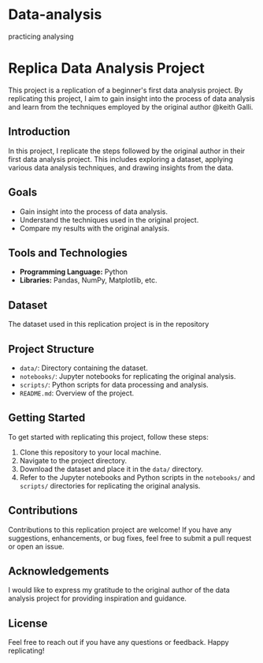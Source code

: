 # Data-analysis
practicing analysing


# Replica Data Analysis Project

This project is a replication of a beginner's first data analysis project. By replicating this project, I aim to gain insight into the process of data analysis and learn from the techniques employed by the original author @keith Galli.

## Introduction
In this project, I replicate the steps followed by the original author in their first data analysis project. This includes exploring a dataset, applying various data analysis techniques, and drawing insights from the data.

## Goals
- Gain insight into the process of data analysis.
- Understand the techniques used in the original project.
- Compare my results with the original analysis.

## Tools and Technologies
- **Programming Language:** Python
- **Libraries:** Pandas, NumPy, Matplotlib, etc.

## Dataset
The dataset used in this replication project is in the repository

## Project Structure
- `data/`: Directory containing the dataset.
- `notebooks/`: Jupyter notebooks for replicating the original analysis.
- `scripts/`: Python scripts for data processing and analysis.
- `README.md`: Overview of the project.

## Getting Started
To get started with replicating this project, follow these steps:
1. Clone this repository to your local machine.
2. Navigate to the project directory.
3. Download the dataset and place it in the `data/` directory.
4. Refer to the Jupyter notebooks and Python scripts in the `notebooks/` and `scripts/` directories for replicating the original analysis.

## Contributions
Contributions to this replication project are welcome! If you have any suggestions, enhancements, or bug fixes, feel free to submit a pull request or open an issue.

## Acknowledgements
I would like to express my gratitude to the original author of the data analysis project for providing inspiration and guidance.

## License


Feel free to reach out if you have any questions or feedback. Happy replicating!

